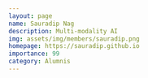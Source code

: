 ```yaml
---
layout: page
name: Sauradip Nag
description: Multi-modality AI
img: assets/img/members/sauradip.png
homepage: https://sauradip.github.io
importance: 99
category: Alumnis
---
```

